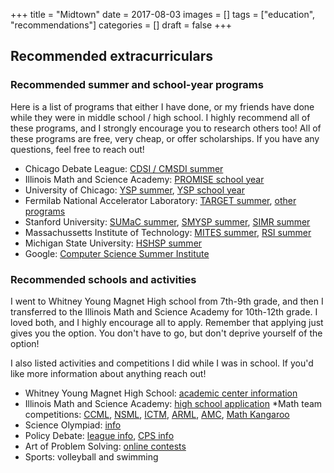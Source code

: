 +++
title = "Midtown"
date = 2017-08-03
images = []
tags = ["education", "recommendations"]
categories = []
draft = false
+++

## Recommended extracurriculars

### Recommended summer and school-year programs

Here is a list of programs that either I have done, or my friends have done while they were in middle school / high school. I highly recommend all of these programs, and I strongly encourage you to research others too! All of these programs are free, very cheap, or offer scholarships. If you have any questions, feel free to reach out!

* Chicago Debate League: 
    [CDSI / CMSDI summer](http://chicagodebateleague.org/special-events/chicago-debate-summer-institute/)
* Illinois Math and Science Academy: 
    [PROMISE school year](https://www3.imsa.edu/admissions/promise-program/)
* University of Chicago: 
    [YSP summer](http://www.math.uchicago.edu/ysp/summerschedule.html), 
    [YSP school year](http://www.math.uchicago.edu/ysp/schedule.html)
* Fermilab National Accelerator Laboratory: 
    [TARGET summer](http://diversity.fnal.gov/target/),
    [other programs](http://ed.fnal.gov/interns/programs/index.shtml)
* Stanford University:
    [SUMaC summer](http://sumac.stanford.edu),
    [SMYSP summer](http://smysp.stanford.edu),
    [SIMR summer](https://simr.stanford.edu)
* Massachussetts Institute of Technology:
    [MITES summer](https://oeop.mit.edu/programs/mites),
    [RSI summer](https://www.cee.org/research-science-institute)
* Michigan State University:
    [HSHSP summer](http://education.msu.edu/hshsp/)
* Google:
    [Computer Science Summer Institute](https://edu.google.com/resources/programs/computer-science-summer-institute/)

### Recommended schools and activities

I went to Whitney Young Magnet High school from 7th-9th grade, and then I transferred to the Illinois Math and Science Academy for 10th-12th grade. I loved both, and I highly encourage all to apply. Remember that applying just gives you the option. You don't have to go, but don't deprive yourself of the option!

I also listed activities and competitions I did while I was in school. If you'd like more information about anything reach out!

* Whitney Young Magnet High School:
    [academic center information](http://www.wyoung.org/apps/pages/index.jsp?uREC_ID=205007&type=d&pREC_ID=405662)
* Illinois Math and Science Academy:
    [high school application](https://www.imsa.edu/admissions)
*Math team competitions:
    [CCML](http://ccmlmath.org),
    [NSML](https://nsml.org),
    [ICTM](http://www.ictm.org),
    [ARML](http://chicagoarml.org),
    [AMC](https://www.maa.org/math-competitions),
    [Math Kangaroo](http://www.mathkangaroo.org/mk/default.html")
* Science Olympiad:
    [info](https://www.soinc.org)
* Policy Debate:
    [league info](http://chicagodebateleague.org),
    [CPS info](http://cps.edu/Programs/Academic_and_enrichment/Pages/ChicagoDebateLeague.aspx)
* Art of Problem Solving:
    [online contests](https://artofproblemsolving.com)
* Sports: volleyball and swimming


